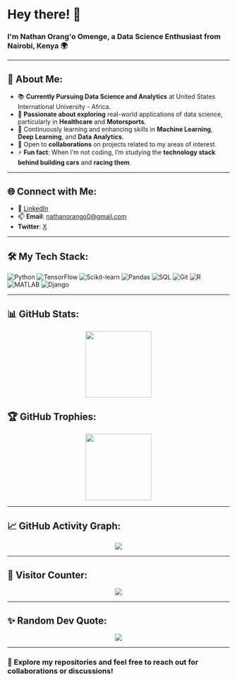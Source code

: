 # Hey there! 👋  
### I'm **Nathan Orang'o Omenge**, a Data Science Enthusiast from Nairobi, Kenya 🌍

---

## 🚀 About Me:
- 📚 **Currently Pursuing Data Science and Analytics** at United States International University - Africa.  
- 🔭 **Passionate about exploring** real-world applications of data science, particularly in **Healthcare** and **Motorsports**.  
- 🌱 Continuously learning and enhancing skills in **Machine Learning**, **Deep Learning**, and **Data Analytics**.  
- 💼 Open to **collaborations** on projects related to my areas of interest.  
- ⚡ **Fun fact**: When I’m not coding, I’m studying  the **technology stack behind building cars** and **racing them**.  

---

## 🌐 Connect with Me:
- 🔗 [LinkedIn](https://www.linkedin.com/in/nathan-orango/)  
- 📫 **Email**: [nathanorango0@gmail.com](mailto:nathanorango0@gmail.com)
- **Twitter**: [X](https://x.com/adagi04strings)
 
---

## 🛠️ My Tech Stack:
![Python](https://img.shields.io/badge/Python-3776AB?style=for-the-badge&logo=python)
![TensorFlow](https://img.shields.io/badge/TensorFlow-FF6F00?style=for-the-badge&logo=tensorflow)
![Scikit-learn](https://img.shields.io/badge/Scikit--learn-F7931E?style=for-the-badge&logo=scikit-learn)
![Pandas](https://img.shields.io/badge/Pandas-150458?style=for-the-badge&logo=pandas)
![SQL](https://img.shields.io/badge/SQL-4479A1?style=for-the-badge&logo=mysql)
![Git](https://img.shields.io/badge/Git-F05032?style=for-the-badge&logo=git)
![R](https://img.shields.io/badge/R-276DC3?style=for-the-badge&logo=r)
![MATLAB](https://img.shields.io/badge/MATLAB-0076A8?style=for-the-badge&logo=mathworks&logoColor=white)
![Django](https://img.shields.io/badge/Django-0076A8?style=for-the-badge&logo=mathworks&logoColor=Teal)

---


## 📊 GitHub Stats:
<div align="center">
  <img src="https://github-readme-stats.vercel.app/api?username=Nathan-Omenge&show_icons=true&theme=radical" height="150px">
  
</div>



## 🏆 GitHub Trophies:
<div align="center">
  <img src="https://github-profile-trophy.vercel.app/?username=Nathan-Omenge&theme=radical" height="150px">
</div>

---

## 📈 GitHub Activity Graph:
<div align="center">
  <img src="https://github-readme-activity-graph.vercel.app/graph?username=Nathan-Omenge&theme=radical" />
</div>

---

## 🧮 Visitor Counter:
<div align="center">
  <img src="https://komarev.com/ghpvc/?username=Nathan-Omenge&color=blueviolet&style=flat-square" />
</div>

---

## ✨ Random Dev Quote:
<div align="center">
  <img src="https://quotes-github-readme.vercel.app/api?type=horizontal&theme=radical" />
</div>

---

### 🌟 Explore my repositories and feel free to reach out for **collaborations** or **discussions**!
